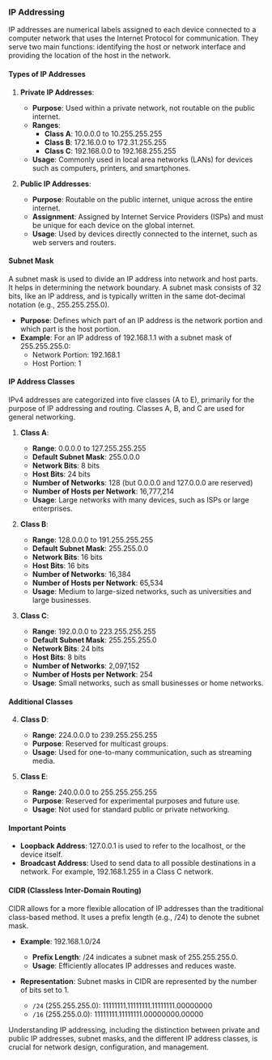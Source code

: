 ### IP Addressing

IP addresses are numerical labels assigned to each device connected to a computer network that uses the Internet Protocol for communication. They serve two main functions: identifying the host or network interface and providing the location of the host in the network.

#### Types of IP Addresses

1. **Private IP Addresses**:
   - **Purpose**: Used within a private network, not routable on the public internet.
   - **Ranges**:
     - **Class A**: 10.0.0.0 to 10.255.255.255
     - **Class B**: 172.16.0.0 to 172.31.255.255
     - **Class C**: 192.168.0.0 to 192.168.255.255
   - **Usage**: Commonly used in local area networks (LANs) for devices such as computers, printers, and smartphones.

2. **Public IP Addresses**:
   - **Purpose**: Routable on the public internet, unique across the entire internet.
   - **Assignment**: Assigned by Internet Service Providers (ISPs) and must be unique for each device on the global internet.
   - **Usage**: Used by devices directly connected to the internet, such as web servers and routers.

#### Subnet Mask

A subnet mask is used to divide an IP address into network and host parts. It helps in determining the network boundary. A subnet mask consists of 32 bits, like an IP address, and is typically written in the same dot-decimal notation (e.g., 255.255.255.0).

- **Purpose**: Defines which part of an IP address is the network portion and which part is the host portion.
- **Example**: For an IP address of 192.168.1.1 with a subnet mask of 255.255.255.0:
  - Network Portion: 192.168.1
  - Host Portion: 1

#### IP Address Classes

IPv4 addresses are categorized into five classes (A to E), primarily for the purpose of IP addressing and routing. Classes A, B, and C are used for general networking.

1. **Class A**:
   - **Range**: 0.0.0.0 to 127.255.255.255
   - **Default Subnet Mask**: 255.0.0.0
   - **Network Bits**: 8 bits
   - **Host Bits**: 24 bits
   - **Number of Networks**: 128 (but 0.0.0.0 and 127.0.0.0 are reserved)
   - **Number of Hosts per Network**: 16,777,214
   - **Usage**: Large networks with many devices, such as ISPs or large enterprises.

2. **Class B**:
   - **Range**: 128.0.0.0 to 191.255.255.255
   - **Default Subnet Mask**: 255.255.0.0
   - **Network Bits**: 16 bits
   - **Host Bits**: 16 bits
   - **Number of Networks**: 16,384
   - **Number of Hosts per Network**: 65,534
   - **Usage**: Medium to large-sized networks, such as universities and large businesses.

3. **Class C**:
   - **Range**: 192.0.0.0 to 223.255.255.255
   - **Default Subnet Mask**: 255.255.255.0
   - **Network Bits**: 24 bits
   - **Host Bits**: 8 bits
   - **Number of Networks**: 2,097,152
   - **Number of Hosts per Network**: 254
   - **Usage**: Small networks, such as small businesses or home networks.

#### Additional Classes

4. **Class D**:
   - **Range**: 224.0.0.0 to 239.255.255.255
   - **Purpose**: Reserved for multicast groups.
   - **Usage**: Used for one-to-many communication, such as streaming media.

5. **Class E**:
   - **Range**: 240.0.0.0 to 255.255.255.255
   - **Purpose**: Reserved for experimental purposes and future use.
   - **Usage**: Not used for standard public or private networking.

#### Important Points

- **Loopback Address**: 127.0.0.1 is used to refer to the localhost, or the device itself.
- **Broadcast Address**: Used to send data to all possible destinations in a network. For example, 192.168.1.255 in a Class C network.

#### CIDR (Classless Inter-Domain Routing)

CIDR allows for a more flexible allocation of IP addresses than the traditional class-based method. It uses a prefix length (e.g., /24) to denote the subnet mask.

- **Example**: 192.168.1.0/24
  - **Prefix Length**: /24 indicates a subnet mask of 255.255.255.0.
  - **Usage**: Efficiently allocates IP addresses and reduces waste.

- **Representation**: Subnet masks in CIDR are represented by the number of bits set to 1.
  - `/24` (255.255.255.0): 11111111.11111111.11111111.00000000
  - `/16` (255.255.0.0): 11111111.11111111.00000000.00000

Understanding IP addressing, including the distinction between private and public IP addresses, subnet masks, and the different IP address classes, is crucial for network design, configuration, and management.

